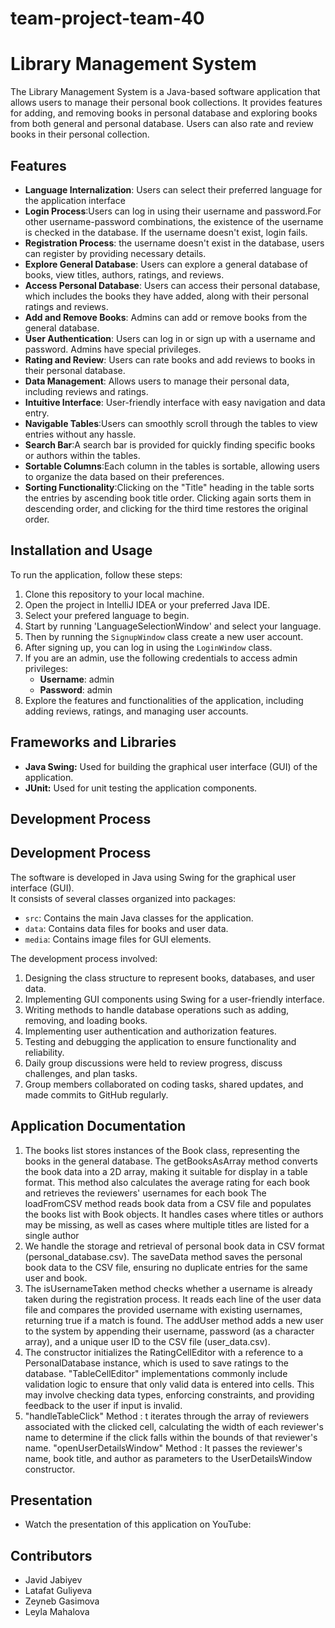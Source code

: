 # team-project-team-40

# Library Management System

The Library Management System is a Java-based software application that allows users to manage their personal book collections. It provides features for adding, and removing books in personal database and exploring books from both general and personal database. Users can also rate and review books in their personal collection.

## Features

- **Language Internalization**: Users can select their preferred language for the application interface
- **Login Process**:Users can log in using their username and password.For other username-password combinations, the existence of the username is checked in the database. If the username doesn't exist, login fails.
- **Registration Process**: the username doesn't exist in the database, users can register by providing necessary details.
- **Explore General Database**: Users can explore a general database of books, view titles, authors, ratings, and reviews.
- **Access Personal Database**: Users can access their personal database, which includes the books they have added, along with their personal ratings and reviews.
- **Add and Remove Books**: Admins can add or remove books from the general database.
- **User Authentication**: Users can log in or sign up with a username and password. Admins have special privileges.
- **Rating and Review**: Users can rate books and add reviews to books in their personal database.
- **Data Management**: Allows users to manage their personal data, including reviews and ratings.
- **Intuitive Interface**: User-friendly interface with easy navigation and data entry.
- **Navigable Tables**:Users can smoothly scroll through the tables to view entries without any hassle.
- **Search Bar**:A search bar is provided for quickly finding specific books or authors within the tables.
- **Sortable Columns**:Each column in the tables is sortable, allowing users to organize the data based on their preferences.
- **Sorting Functionality**:Clicking on the "Title" heading in the table sorts the entries by ascending book title order. Clicking again sorts them in descending order, and clicking for the third time restores the original order.

## Installation and Usage
To run the application, follow these steps:

1. Clone this repository to your local machine.
2. Open the project in IntelliJ IDEA or your preferred Java IDE.
3. Select your prefered language to begin.
4. Start by running 'LanguageSelectionWindow' and select your language.
5. Then by running the `SignupWindow` class create a new user account.
6. After signing up, you can log in using the `LoginWindow` class.
7. If you are an admin, use the following credentials to access admin privileges:
    - **Username**: admin
    - **Password**: admin
8. Explore the features and functionalities of the application, including adding reviews, ratings, and managing user accounts.

## Frameworks and Libraries

- **Java Swing:** Used for building the graphical user interface (GUI) of the application.
- **JUnit:** Used for unit testing the application components.


## Development Process
## Development Process

The software is developed in Java using Swing for the graphical user interface (GUI). <br>
It consists of several classes organized into packages:

- `src`: Contains the main Java classes for the application.
- `data`: Contains data files for books and user data.
- `media`: Contains image files for GUI elements.

The development process involved:

1. Designing the class structure to represent books, databases, and user data.
2. Implementing GUI components using Swing for a user-friendly interface.
3. Writing methods to handle database operations such as adding, removing, and loading books.
4. Implementing user authentication and authorization features.
5. Testing and debugging the application to ensure functionality and reliability.
6. Daily group discussions were held to review progress, discuss challenges, and plan tasks.
7. Group members collaborated on coding tasks, shared updates, and made commits to GitHub regularly.

## Application Documentation
 1.  The books list stores instances of the Book class, representing the books in the general database.
 The getBooksAsArray method converts the book data into a 2D array, making it suitable for display in a table format. This method also calculates the average rating for each book and retrieves the reviewers' usernames for each book
 The loadFromCSV method reads book data from a CSV file and populates the books list with Book objects. It handles cases where titles or authors may be missing, as well as cases where multiple titles are listed for a single author
2.  We handle the storage and retrieval of personal book data in CSV format (personal_database.csv).
 The saveData method saves the personal book data to the CSV file, ensuring no duplicate entries for the same user and book.
3.  The isUsernameTaken method checks whether a username is already taken during the registration process.
 It reads each line of the user data file and compares the provided username with existing usernames, returning true if a match is found.
 The addUser method adds a new user to the system by appending their username, password (as a character array), and a unique user ID to the CSV file (user_data.csv).
4.  The constructor initializes the RatingCellEditor with a reference to a PersonalDatabase instance, which is used to save ratings to the database.
"TableCellEditor" implementations commonly include validation logic to ensure that only valid data is entered into cells. This may involve checking data types, enforcing constraints, and providing feedback to the user if input is invalid.
5.  "handleTableClick" Method : t iterates through the array of reviewers associated with the clicked cell, calculating the width of each reviewer's name to determine if the click falls within the bounds of that reviewer's name.
 "openUserDetailsWindow" Method : It passes the reviewer's name, book title, and author as parameters to the UserDetailsWindow constructor.

## Presentation

- Watch the presentation of this application on YouTube:

## Contributors
- Javid Jabiyev
- Latafat Guliyeva
- Zeyneb Gasimova
- Leyla Mahalova